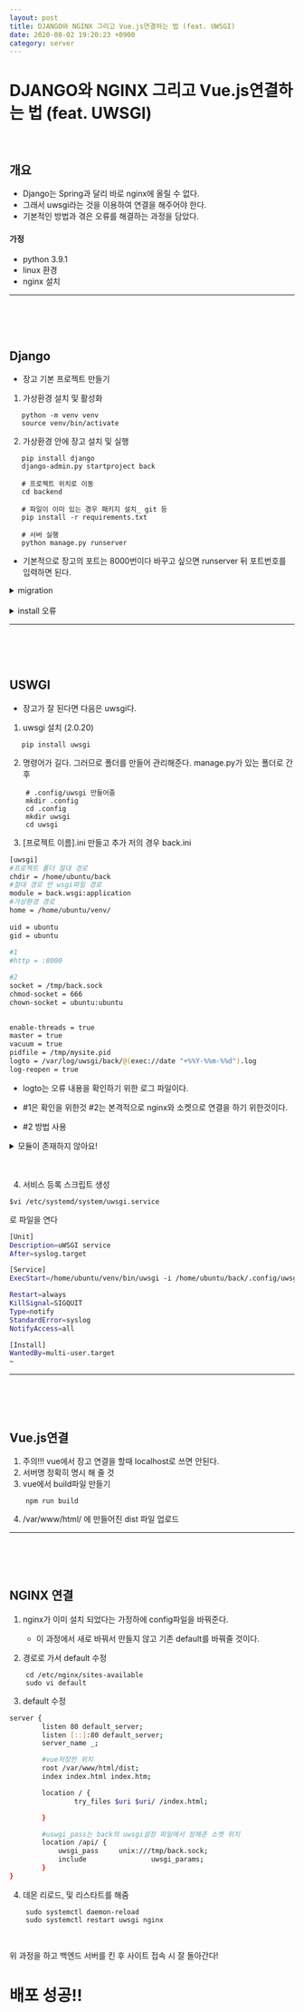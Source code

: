```yaml
---
layout: post
title: DJANGO와 NGINX 그리고 Vue.js연결하는 법 (feat. UWSGI)
date: 2020-08-02 19:20:23 +0900
category: server
---
```



# DJANGO와 NGINX 그리고 Vue.js연결하는 법 (feat. UWSGI)
<br>

## 개요
 - Django는 Spring과 달리 바로 nginx에 올릴 수 없다.
 - 그래서 uwsgi라는 것을 이용하여 연결을 해주어야 한다.
 - 기본적인 방법과 겪은 오류를 해결하는 과정을 담았다. 
 #### 가정
- python 3.9.1
- linux 환경 
- nginx 설치
---
<br>
<br>
<br>


 ## Django
 - 장고 기본 프로젝트 만들기
 

 1. 가상환경 설치 및 활성화
 ```console
    python -m venv venv
    source venv/bin/activate
 ```
 2. 가상환경 안에 장고 설치 및 실행
 ```console
    pip install django
    django-admin.py startproject back
    
    # 프로젝트 위치로 이동
    cd backend

    # 파일이 이미 있는 경우 패키지 설치_ git 등
    pip install -r requirements.txt

    # 서버 실행
    python manage.py runserver 
 ```
* 기본적으로 장고의 포트는 8000번이다 바꾸고 싶으면 runserver 뒤 포트번호를 입력하면 된다. 

<details>
<summary>migration</summary>
<div markdown="1">

- 없어도 돌아가기는 한다
- 해당 프로젝트 폴더 안에서

```console
    python manage.py migration
```
- 0.34.2
- settings.py에서 데이터베이스 명시가 필요하긴 하다.

</div>
</details>

<br>

<details>
<summary>install 오류</summary>
<div markdown="1">

- pip 업데이트 확인 필요
- wheel 이나 다른것 설치가 필요하다.
```console
    pip install wheel
```
- settings.py에서 데이터베이스 명시가 필요하긴 하다.

- mysql-client 오류 시 해당 설치 후 다시 설치하면 잘된다.
```console
    sudo apt-get install python3-dev default-libmysqlclient-dev build-essential
```

</div>
</details>

---

<br>
<br>
<br>

 ## USWGI
 - 장고가 잘 된다면 다음은 uwsgi다.
 1. uwsgi 설치 (2.0.20)
 ```console
    pip install uwsgi
```
2. 명령어가 길다. 그러므로 폴더를 만들어 관리해준다. manage.py가 있는 폴더로 간 후
```console
    # .config/uwsgi 만들어줌
    mkdir .config
    cd .config
    mkdir uwsgi
    cd uwsgi
```

3. [프로젝트 이름].ini 만들고 추가 저의 경우 back.ini

```bash
[uwsgi]
#프로젝트 폴더 절대 경로
chdir = /home/ubuntu/back
#절대 경로 안 wsgi파일 경로
module = back.wsgi:application
#가상환경 경로
home = /home/ubuntu/venv/
 
uid = ubuntu
gid = ubuntu
 
#1
#http = :8000

#2
socket = /tmp/back.sock
chmod-socket = 666
chown-socket = ubuntu:ubuntu

 
enable-threads = true
master = true
vacuum = true
pidfile = /tmp/mysite.pid
logto = /var/log/uwsgi/back/@(exec://date "+%%Y-%%m-%%d").log
log-reopen = true


```
- logto는 오류 내용을 확인하기 위한 로그 파일이다. 


- #1은 확인을 위한것 #2는 본격적으로 nginx와 소켓으로 연결을 하기 위한것이다.
- #2 방법 사용


<details>
<summary>모듈이 존재하지 않아요!</summary>
<div markdown="1">

- 몇시간을 고민하도록 한 문제이다.
- uswgi를 실행했는데 모듈이 없는 문제이다.
```
    module = back.wsgi:application
```
- 이 부분에서 manage.py 가 있는 경로가 아닌 다른 파일에 wsgi.py가 있다 그 폴더 명을 써줘야한다.

</div>
</details>

<br>
<br>


4. 서비스 등록 스크립트 생성

```
$vi /etc/systemd/system/uwsgi.service
```
로 파일을 연다

```bash
[Unit]
Description=uWSGI service
After=syslog.target

[Service]
ExecStart=/home/ubuntu/venv/bin/uwsgi -i /home/ubuntu/back/.config/uwsgi/back.ini

Restart=always
KillSignal=SIGQUIT
Type=notify
StandardError=syslog
NotifyAccess=all

[Install]
WantedBy=multi-user.target
~

```

---

<br>
<br>
<br>

## Vue.js연결

1. 주의!!! vue에서 장고 연결을 할때 localhost로 쓰면 안된다. 
2. 서버명 정확히 명시 해 줄 것
3. vue에서 build파일 만들기
```console
    npm run build
```
4. /var/www/html/ 에 만들어진 dist 파일 업로드


---

<br>
<br>
<br>

## NGINX 연결
1. nginx가 이미 설치 되었다는 가정하에 config파일을 바꿔준다. 
    - 이 과정에서 새로 바꿔서 만들지 않고 기존 default를 바꿔줄 것이다.

2. 경로로 가서 default 수정
```
    cd /etc/nginx/sites-available
    sudo vi default
```
3. default 수정

```bash
server {
        listen 80 default_server;
        listen [::]:80 default_server;
        server_name _;

        #vue저장한 위치
        root /var/www/html/dist;
        index index.html index.htm;

        location / {
                try_files $uri $uri/ /index.html;

        }

        #uswgi_pass는 back의 uwsgi설정 파일에서 정해준 소켓 위치
        location /api/ {
            uwsgi_pass     unix:///tmp/back.sock;
            include                uwsgi_params;
        }
}

```

4. 데몬 리로드, 및 리스타트를 해줌

```
    sudo systemctl daemon-reload
    sudo systemctl restart uwsgi nginx
```

<br>

위 과정을 하고 백엔드 서버를 킨 후 사이트 접속 시 잘 돌아간다!

# 배포 성공!!


 
